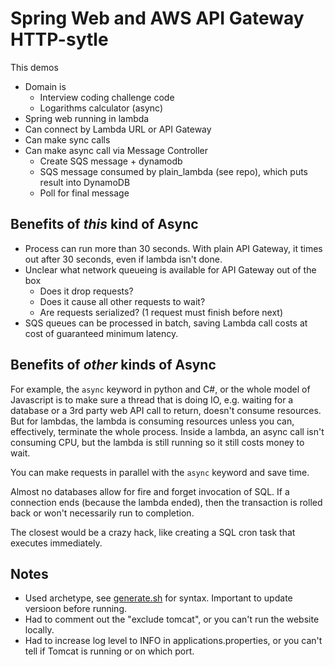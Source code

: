 # Spring Web and AWS API Gateway HTTP-sytle

This demos

- Domain is
    - Interview coding challenge code
    - Logarithms calculator (async)
- Spring web running in lambda
- Can connect by Lambda URL or API Gateway
- Can make sync calls
- Can make async call via Message Controller
    - Create SQS message + dynamodb
    - SQS message consumed by plain_lambda (see repo), which puts result into DynamoDB
    - Poll for final message

## Benefits of *this* kind of Async

- Process can run more than 30 seconds. With plain API Gateway, it times out after 30 seconds, even if lambda isn't
  done.
- Unclear what network queueing is available for API Gateway out of the box
    - Does it drop requests?
    - Does it cause all other requests to wait?
    - Are requests serialized? (1 request must finish before next)
- SQS queues can be processed in batch, saving Lambda call costs at cost of guaranteed minimum latency.

## Benefits of *other* kinds of Async

For example, the `async` keyword in python and C#, or the whole model of Javascript is to make sure a thread that is
doing IO, e.g. waiting for a database or a 3rd party web API call to return, doesn't consume resources. But for
lambdas, the lambda is consuming resources unless you can, effectively, terminate the whole process. Inside a lambda, an
async call isn't consuming CPU, but the lambda is still running so it still costs money to wait.

You can make requests in parallel with the `async` keyword and save time.

Almost no databases allow for fire and forget invocation of SQL. If a connection ends (because the lambda ended), then
the transaction is rolled back or won't necessarily run to completion.

The closest would be a crazy hack, like creating a SQL cron task that executes immediately.

## Notes

- Used archetype, see [generate.sh](generate.sh) for syntax. Important to update versioon before running.
- Had to comment out the "exclude tomcat", or you can't run the website locally.
- Had to increase log level to INFO in applications.properties, or you can't tell if Tomcat is running or on which port.


